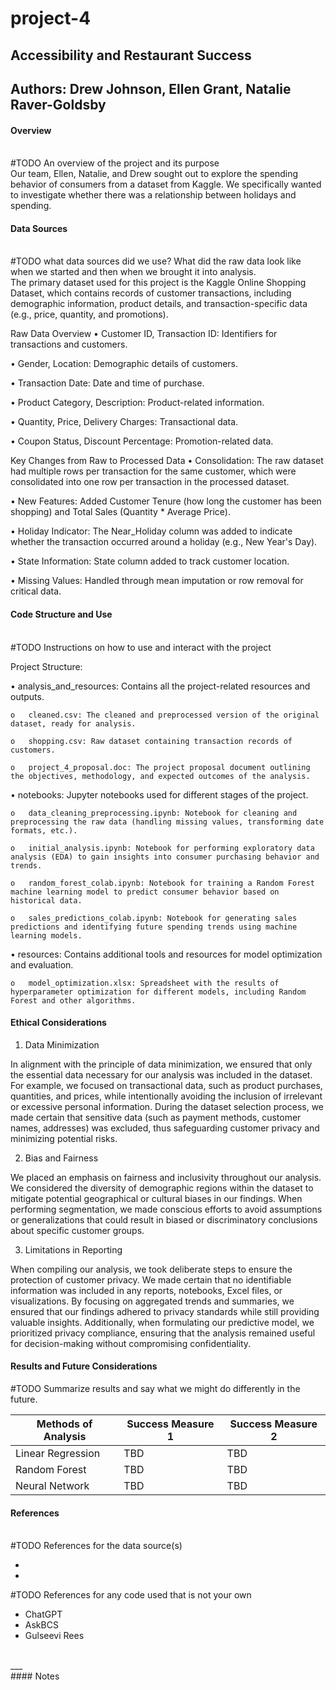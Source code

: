 # project-4
## Accessibility and Restaurant Success
## Authors: Drew Johnson, Ellen Grant, Natalie Raver-Goldsby

#### Overview
<br>#TODO An overview of the project and its purpose</br>
Our team, Ellen, Natalie, and Drew sought out to explore the spending behavior of consumers from a dataset from Kaggle. We specifically wanted to investigate whether there was a relationship between holidays and spending. 

#### Data Sources
<br>#TODO what data sources did we use? What did the raw data look like when we started and then when we brought it into analysis.</br>
The primary dataset used for this project is the Kaggle Online Shopping Dataset, which contains records of customer transactions, including demographic information, product details, and transaction-specific data (e.g., price, quantity, and promotions).

Raw Data Overview
•	Customer ID, Transaction ID: Identifiers for transactions and customers.

•	Gender, Location: Demographic details of customers.

•	Transaction Date: Date and time of purchase.

•	Product Category, Description: Product-related information.

•	Quantity, Price, Delivery Charges: Transactional data.

•	Coupon Status, Discount Percentage: Promotion-related data.

Key Changes from Raw to Processed Data
•	Consolidation: The raw dataset had multiple rows per transaction for the same customer, which were consolidated into one row per transaction in the processed dataset.

•	New Features: Added Customer Tenure (how long the customer has been shopping) and Total Sales (Quantity * Average Price).

•	Holiday Indicator: The Near_Holiday column was added to indicate whether the transaction occurred around a holiday (e.g., New Year's Day).

•	State Information: State column added to track customer location.

•	Missing Values: Handled through mean imputation or row removal for critical data.


  
#### Code Structure and Use
<br>#TODO Instructions on how to use and interact with the project</br>

Project Structure:

•	analysis_and_resources: Contains all the project-related resources and outputs.

    o	cleaned.csv: The cleaned and preprocessed version of the original dataset, ready for analysis.

    o	shopping.csv: Raw dataset containing transaction records of customers.

    o	project_4_proposal.doc: The project proposal document outlining the objectives, methodology, and expected outcomes of the analysis.

•	notebooks: Jupyter notebooks used for different stages of the project.

    o	data_cleaning_preprocessing.ipynb: Notebook for cleaning and preprocessing the raw data (handling missing values, transforming date formats, etc.).

    o	initial_analysis.ipynb: Notebook for performing exploratory data analysis (EDA) to gain insights into consumer purchasing behavior and trends.

    o	random_forest_colab.ipynb: Notebook for training a Random Forest machine learning model to predict consumer behavior based on historical data.

    o	sales_predictions_colab.ipynb: Notebook for generating sales predictions and identifying future spending trends using machine learning models.

•	resources: Contains additional tools and resources for model optimization and evaluation.

    o	model_optimization.xlsx: Spreadsheet with the results of hyperparameter optimization for different models, including Random Forest and other algorithms.



  
#### Ethical Considerations

1.	Data Minimization
   
In alignment with the principle of data minimization, we ensured that only the essential data necessary for our analysis was included in the dataset. For example, we focused on transactional data, such as product purchases, quantities, and prices, while intentionally avoiding the inclusion of irrelevant or excessive personal information. During the dataset selection process, we made certain that sensitive data (such as payment methods, customer names, addresses) was excluded, thus safeguarding customer privacy and minimizing potential risks.

2.	Bias and Fairness

We placed an emphasis on fairness and inclusivity throughout our analysis. We considered the diversity of demographic regions within the dataset to mitigate potential geographical or cultural biases in our findings. When performing segmentation, we made conscious efforts to avoid assumptions or generalizations that could result in biased or discriminatory conclusions about specific customer groups.

3.	Limitations in Reporting
   
When compiling our analysis, we took deliberate steps to ensure the protection of customer privacy. We made certain that no identifiable information was included in any reports, notebooks, Excel files, or visualizations. By focusing on aggregated trends and summaries, we ensured that our findings adhered to privacy standards while still providing valuable insights. Additionally, when formulating our predictive model, we prioritized privacy compliance, ensuring that the analysis remained useful for decision-making without compromising confidentiality.


#### Results and Future Considerations 
#TODO Summarize results and say what we might do differently in the future. 


| Methods of Analysis  | Success Measure 1 | Success Measure 2 |
| ------------- | ------------- | ------------- |
| Linear Regression  | TBD  | TBD  |
| Random Forest  | TBD  | TBD  |
| Neural Network  | TBD  | TBD  |

#### References
<br>#TODO References for the data source(s)</br>
<ul>
  <li></li>
  <li></li>
</ul>
#TODO References for any code used that is not your own
<ul>
  <li>ChatGPT</li> 
  <li>AskBCS</li> 
  <li>Gulseevi Rees</li> 
</ul>
<br>___</br>
#### Notes

